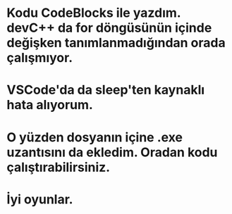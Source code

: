 # Kodu CodeBlocks ile yazdım. devC++ da for döngüsünün içinde değişken tanımlanmadığından orada çalışmıyor.
# VSCode'da da sleep'ten kaynaklı hata alıyorum. 
# O yüzden dosyanın içine .exe uzantısını da ekledim. Oradan kodu çalıştırabilirsiniz. 
# İyi oyunlar.
